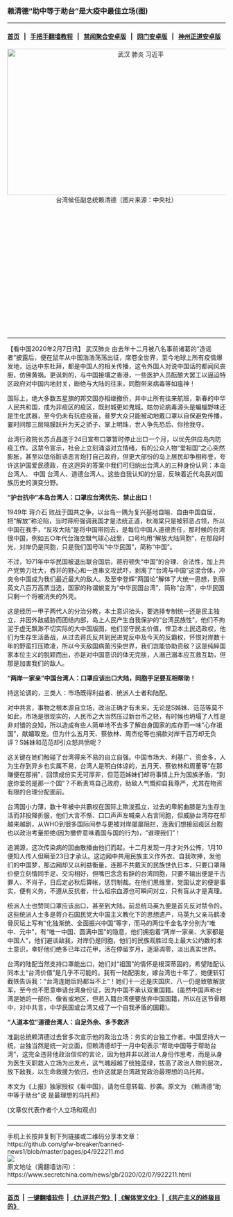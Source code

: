 ### 赖清德“助中等于助台”是大疫中最佳立场(图)
------------------------

#### [首页](https://github.com/gfw-breaker/banned-news1/blob/master/README.md) &nbsp;&nbsp;|&nbsp;&nbsp; [手把手翻墙教程](https://github.com/gfw-breaker/guides/wiki) &nbsp;&nbsp;|&nbsp;&nbsp; [禁闻聚合安卓版](https://github.com/gfw-breaker/bn-android) &nbsp;&nbsp;|&nbsp;&nbsp; [网门安卓版](https://github.com/oGate2/oGate) &nbsp;&nbsp;|&nbsp;&nbsp; [神州正道安卓版](https://github.com/SzzdOgate/update) 



<div class="article_right" style="fone-color:#000">
 <p style="text-align:center">
  <img alt="武汉 肺炎 习近平" src="https://img2.secretchina.com/pic/2019/6-22/p2451992a690393352-ss.jpg" style="height:337px; width:600px"/>
  <br>
   台湾候任副总统赖清德（图片来源：中央社）
   <span id="hideid" name="hideid" style="color:red;display:none;">
    <span href="https://www.secretchina.com">
    </span>
   </span>
  </br>
 </p>
 <div id="txt-mid1-t21-2017">
  <ins class="adsbygoogle" data-ad-client="ca-pub-1276641434651360" data-ad-slot="2451032099" style="display:inline-block;width:336px;height:280px">
  </ins>
  

---


  </div>
 </div>
 <p>
  【看中国2020年2月7日讯】
  <span href="https://www.secretchina.com/news/gb/tag/武汉肺炎" target="_blank">
   武汉肺炎
  </span>
  由去年十二月被八名事前诸葛的“造谣者”披露后，便在鼠年从中国浩浩荡荡出征，席卷全世界，至今地球上所有疫情爆发地，远达中东杜拜，都是中国人的相关传播，这令外国人对说中国话的都闻风丧胆，仿佛黄祸。更讽刺的，与中国接壤之香港，一些医护人员酝酿大罢工以逼迫特区政府对中国内地封关，断绝与大陆的往来，同胞带来病毒等如瘟神！
  <span id="hideid" name="hideid" style="color:red;display:none;">
   <span href="https://www.secretchina.com">
   </span>
  </span>
 </p>
 <p>
  国际上，绝大多数五星旗的邦交国亦相继撤侨，并中止所有往来航班，新春的中华人民共和国，成为非疫区的疫区，既封城更如鬼城。姑勿论病毒源头是蝙蝠野味还是生化武器，至今仍未有抗症疫苗，普罗大众只能被动地戴口罩以自保避免传播，霎时间那三层隔膜跃升为天之骄子、掌上明珠，世人争先恐后、你抢我夺。
 </p>
 <p>
  台湾行政院长苏贞昌遂于24日宣布口罩暂时停止出口一个月，以优先供应岛内防疫工作。这禁令宣示，社会上立刻涌溢对立情绪，有的公众人物“爱祖国”之心突然膨胀，甚至以低俗脏语恶言炮打自己政府，但更大部份的岛上居民却争相称誉，夸许这护国爱民德政，在这迥异的答案中我们可归纳出台湾人的三种身份认同：本岛台湾人、
  <span href="https://www.secretchina.com" target="_blank">
   中国
  </span>
  台湾人、道德台湾人。这些自我认知的分层，反映着近代岛民对国族历史的演变分野。
 </p>
 <p>
  <strong>
   “护台抗中”本岛台湾人：口罩应台湾优先、禁止出口！
  </strong>
 </p>
 <p>
  1949年
  <span href="https://www.secretchina.com/news/gb/tag/蒋介石" target="_blank">
   蒋介石
  </span>
  败战于国共之争，以台岛一隅为复兴基地自喻、自由中国自居，把“解放”称沦陷，当时蒋府强调我国才是法统正道，秋海棠只是被邪恶占领，所以中国在我手，“反攻大陆”是将中国带回去，是每位中国人道德责任，那时候的台湾很中国，例如五○年代台海空飘气球心战里，口号均用“解放大陆同胞”，在那段时光，对岸仍是同胞，只是我们国号叫“中华民国”，简称“中国”。
 </p>
 <p>
  不过，1971年中华民国被退出联合国后，蒋府顿失“中国”的合理、合法性，加上共产党势力壮大，吞并的野心和一连串文攻武吓，剥离了“台湾与中国”这混合体，冲突令中国成为我们最近最大的敌人。及至李登辉“两国论”解体了大统一思想，到蔡英文八百万高票当选，国家的称谓蜕变为“中华民国台湾”，简称“台湾”，中华民国只剩一个将被消失的外壳。
 </p>
 <p>
  这是经历一甲子两代人的分治分教，本土意识抬头，要选择专制统一还是民主独立，并因外敌威胁而团结内部，岛上人民产生自我保护的“台湾民族性”，他们不拘泥于虚无飘渺不切实际的大中国版图，他们坚守民主价值，悍卫本土民选政权，他们为生存生活备战，从过去蒋氏反共到民进党反中及今天的反霸权，怀恨对岸数十年的野蛮打压欺凌，所以今天敌国病菌污染世界，我们岂能协助资敌？这是纯綷国家本位主义的脱颖而出，亦是对中国意识的体无完肤，人溺己溺本应互救互助，但那是加害我们的敌人。
 </p>
 <p>
  <strong>
   “两岸一家亲”中国台湾人：口罩应该出口大陆，同胞手足要互相帮助！
  </strong>
 </p>
 <p>
  持这论调的，三类人：市场既得利益者、统派人士者和陆配。
 </p>
 <p>
  对中共言，事物之根本源自立场，政治正确才有未来。无论是S姊妹、范范等莫不如此，市场是很现实的，人民币之大当然压过新台币之轻，有时候也坍塌了人性是非对错的良知，所以造成有些人简单地不去多了解自身国家的库存而一味“心存祖国”，献媚取宠。但为什么五月天、蔡依林、周杰伦等也捐款对岸千百万却无负评？S姊妹和范范却引众怒共愤呢？
 </p>
 <p>
  这关键在她们触碰了台湾得来不易的自立自强。中国市场大、利基广、资金多，人为生存到异乡也实属不易，台湾人是明白体谅的，五月天、蔡依林和周董等“在那赚便在那捐”，回馈成份实无可厚非，但范范姊妹们却将事情上升为国族矛盾，“到底你爱的是那一个国”？不断责骂自己政府，助敌人气慨抑自我尊严，尤其在物资有限的合理分配面前。
 </p>
 <p>
  台湾国小力薄，数十年被中共霸权在国际上欺浚孤立，过去的卑躬曲膝是为生存生活而非投降折服，他们大言不惭、口口声声左喊亲人右言同胞，但威胁台湾存在却越来越剧，从WHO到很多国际间参与更被对岸屡屡阻拦，连我们想接回疫区台胞也以政治考量拒绝(因为撤侨意味着国与国的行为)，“谁理我们”！
 </p>
 <p>
  追溯源，这次传染病的因由散播由他们而起，十二月发现一月才对外公怖，1月10便知人传人但瞒至23日才承认。这边厢中共用民族主义作外衣、自我吹捧，发他们的中国梦，那边厢却又以利益衡量，连那不共戴天的民族世仇日本，只要口罩降价便立刻情同手足、交沟相好，但嘴巴念念有辞的台湾同胞，只要不输出便是千古罪人、不肖子，日后定必秋后算帐，惩罚制裁。在他们思维里，党国认定的便是事实，便有义务，不遵从反抗者，什么祖宗血源也可瞬间对立，只有盲从才是真理。
 </p>
 <p>
  统派人士也赞同口罩应该出口，甚至到大陆。前总统马英九便是首先反对禁令的。这些统派人士多是蒋介石国民党大中国主义教化下的思想遗产，马英九父亲马鹤凌骨灰坛上写有“化独渐统、全面振兴中国”等字，而马的两位千金名字分别为“唯中、元中”，有“唯一中国、圆满中国”的隐意，他们拥抱着“两岸一家亲、大家都是中国人”，他们避谈敌我，对岸仍是同胞，他们的民族观胜过岛上最大公约数的本土意识，幸好他们绝多已年过花甲，活在停留岁月，逐渐凋零，淡出真实世界。
 </p>
 <p>
  台湾的陆配当然支持口罩能出口，她们对“祖国”的情怀是根深蒂固的，希望陆配认同本土“台湾价值”是几乎不可能的。我有一陆配朋友，嫁台湾也十年了，她便斩钉截铁告诉我：“台湾连她后妈都当不上”！她们十一还是庆国庆、八一仍是致敬解放军，至今也不愿意申请台湾身份证，因为中国不承认双重国籍。(虽然中国声称台湾是她的一部份、像省或地区，但若入籍台湾便要放弃中国国籍，所以在这节骨眼中，对中共言，中华民国或台湾又成了一个自我矛盾的国籍)。
 </p>
 <p>
  <strong>
   “人道本位”道德台湾人：自足外余、多予救济
  </strong>
 </p>
 <p>
  准副总统赖清德过去曾多次宣示他的政治立场：务实的台独工作者。中国坚持大一统，台独当然是统一对立面，但赖清德却于一月中旬表示“帮助中国等于帮助台湾”，这完全违背他政治信仰的言论，因为他并非以政治人身份作思考，而是从身为医生天职救人立场为出发点，这气魄超越了统独蓝绿，拔高了政治人物的层次，放下敌我，以生命救援为依归，也许这就是台湾政党政治最理想的乌托邦。
 </p>
 <p>
  本文为《上报》独家授权《看中国》，请勿任意转载、抄袭。原文为
  <span href="https://www.upmedia.mg/news_info.php?SerialNo=80519">
   《赖清德“助中等于助台”说 是最理想的乌托邦》
  </span>
 </p>
 (文章仅代表作者个人立场和观点)
 <center>
  <div>
   <div id="txt-mid2-t22-2017" style="display: block;  max-height: 351px;  overflow: hidden;">
    <div id="SC-21xxx">
    </div>
    <ins class="adsbygoogle" data-ad-client="ca-pub-1276641434651360" data-ad-format="auto" data-ad-slot="4301710469" data-full-width-responsive="true" style="display:block">
    </ins>
   </div>
  </div>
 </center>
 <div style="padding-top:12px;">
 </div>
</div>

<hr/>
手机上长按并复制下列链接或二维码分享本文章：<br/>
https://github.com/gfw-breaker/banned-news1/blob/master/pages/p4/922211.md <br/>
<a href='https://github.com/gfw-breaker/banned-news1/blob/master/pages/p4/922211.md'><img src='https://github.com/gfw-breaker/banned-news1/blob/master/pages/p4/922211.md.png'/></a> <br/>
原文地址（需翻墙访问）：https://www.secretchina.com/news/gb/2020/02/07/922211.html


------------------------
#### [首页](https://github.com/gfw-breaker/banned-news1/blob/master/README.md) &nbsp;|&nbsp; [一键翻墙软件](https://github.com/gfw-breaker/nogfw/blob/master/README.md) &nbsp;| [《九评共产党》](https://github.com/gfw-breaker/9ping.md/blob/master/README.md#九评之一评共产党是什么) | [《解体党文化》](https://github.com/gfw-breaker/jtdwh.md/blob/master/README.md) | [《共产主义的终极目的》](https://github.com/gfw-breaker/gczydzjmd.md/blob/master/README.md)


<img src='http://gfw-breaker.win/banned-news/pages/p4/922211.md' width='0px' height='0px'/>